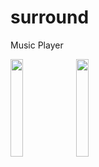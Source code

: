 # surround
Music Player

<img src="https://user-images.githubusercontent.com/33384499/134762093-d6ad4fd7-3430-4b9c-97e6-f5f13eab281e.png" width="20%" height="20%"/> <img src="https://user-images.githubusercontent.com/33384499/134762411-fbae1263-839b-4ef6-ab46-34fa628edfcd.png" width="20%" height="20%"/>
